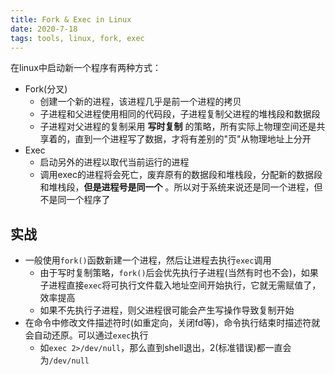 ```yaml
---
title: Fork & Exec in Linux
date: 2020-7-18
tags: tools, linux, fork, exec
---
```


在linux中启动新一个程序有两种方式：
- Fork(分叉)
    * 创建一个新的进程，该进程几乎是前一个进程的拷贝
    * 子进程和父进程使用相同的代码段，子进程复制父进程的堆栈段和数据段
    * 子进程对父进程的复制采用 **写时复制** 的策略，所有实际上物理空间还是共享着的，直到一个进程写了数据，才将有差别的"页"从物理地址上分开
- Exec
    * 启动另外的进程以取代当前运行的进程
    * 调用exec的进程将会死亡，废弃原有的数据段和堆栈段，分配新的数据段和堆栈段，**但是进程号是同一个** 。所以对于系统来说还是同一个进程，但不是同一个程序了


## 实战

- 一般使用`fork()`函数新建一个进程，然后让进程去执行`exec`调用
    * 由于写时复制策略，`fork()`后会优先执行子进程(当然有时也不会)，如果子进程直接`exec`将可执行文件载入地址空间开始执行，它就无需赋值了，效率提高
    * 如果不先执行子进程，则父进程很可能会产生写操作导致复制开始
- 在命令中修改文件描述符时(如重定向，关闭fd等)，命令执行结束时描述符就会自动还原。可以通过`exec`执行
    * 如`exec 2>/dev/null`，那么直到shell退出，2(标准错误)都一直会为`/dev/null`

